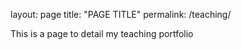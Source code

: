 layout: page
title: "PAGE TITLE"
permalink: /teaching/

This is a page to detail my teaching portfolio
